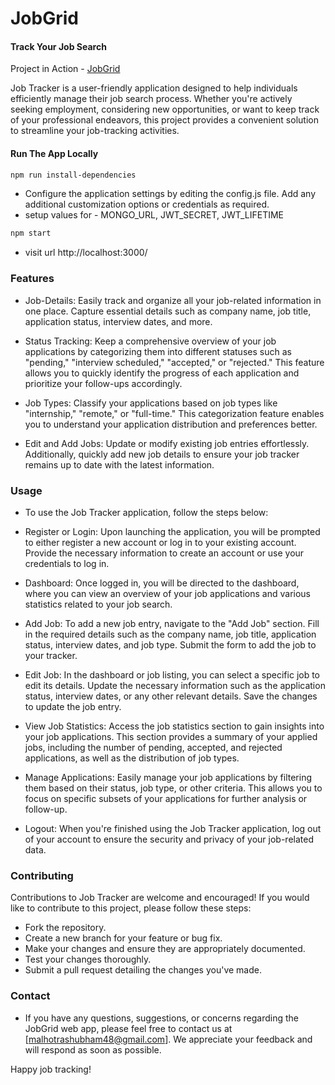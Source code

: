 # JobGrid

#### Track Your Job Search

Project in Action - [JobGrid](https://jobgrid.onrender.com)

Job Tracker is a user-friendly application designed to help individuals efficiently manage their job search process. Whether you're actively seeking employment, considering new opportunities, or want to keep track of your professional endeavors, this project provides a convenient solution to streamline your job-tracking activities.

#### Run The App Locally

```sh
npm run install-dependencies
```
- Configure the application settings by editing the config.js file. Add any additional customization options or credentials as required.
- setup values for - MONGO_URL, JWT_SECRET, JWT_LIFETIME

```sh
npm start
```

- visit url http://localhost:3000/

### Features

- Job-Details: Easily track and organize all your job-related information in one place. Capture essential details such as company name, job title, application status, interview dates, and more.

- Status Tracking: Keep a comprehensive overview of your job applications by categorizing them into different statuses such as "pending," "interview scheduled," "accepted," or "rejected." 
This feature allows you to quickly identify the progress of each application and prioritize your follow-ups accordingly.

- Job Types: Classify your applications based on job types like "internship," "remote," or "full-time." This categorization feature enables you to understand your application distribution and preferences better.

- Edit and Add Jobs: Update or modify existing job entries effortlessly. Additionally, quickly add new job details to ensure your job tracker remains up to date with the latest information.

### Usage

- To use the Job Tracker application, follow the steps below:

- Register or Login: Upon launching the application, you will be prompted to either register a new account or log in to your existing account. Provide the necessary information to create an account or use your credentials to log in.

- Dashboard: Once logged in, you will be directed to the dashboard, where you can view an overview of your job applications and various statistics related to your job search.

- Add Job: To add a new job entry, navigate to the "Add Job" section. Fill in the required details such as the company name, job title, application status, interview dates, and job type. Submit the form to add the job to your tracker.

- Edit Job: In the dashboard or job listing, you can select a specific job to edit its details. Update the necessary information such as the application status, interview dates, or any other relevant details. Save the changes to update the job entry.

- View Job Statistics: Access the job statistics section to gain insights into your job applications. This section provides a summary of your applied jobs, including the number of pending, accepted, and rejected applications, as well as the distribution of job types.

- Manage Applications: Easily manage your job applications by filtering them based on their status, job type, or other criteria. This allows you to focus on specific subsets of your applications for further analysis or follow-up.

- Logout: When you're finished using the Job Tracker application, log out of your account to ensure the security and privacy of your job-related data.

### Contributing
Contributions to Job Tracker are welcome and encouraged! If you would like to contribute to this project, please follow these steps:

- Fork the repository.
- Create a new branch for your feature or bug fix.
- Make your changes and ensure they are appropriately documented.
- Test your changes thoroughly.
- Submit a pull request detailing the changes you've made.

### Contact
- If you have any questions, suggestions, or concerns regarding the JobGrid web app, please feel free to contact us at [malhotrashubham48@gmail.com]. We appreciate your feedback and will respond as soon as possible.

Happy job tracking!
